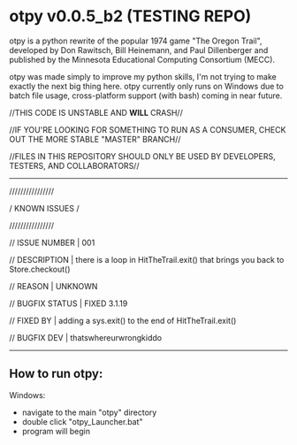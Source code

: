 # otpy v0.0.5_b2 (TESTING REPO)

otpy is a python rewrite of the popular 1974 game "The Oregon Trail",
developed by Don Rawitsch, Bill Heinemann, and Paul Dillenberger and
published by the Minnesota Educational Computing Consortium (MECC).

otpy was made simply to improve my python skills, I'm not trying to
make exactly the next big thing here. otpy currently only runs on Windows due to batch file usage, cross-platform support (with bash) coming in near future.

//THIS CODE IS UNSTABLE AND **WILL** CRASH//

//IF YOU'RE LOOKING FOR SOMETHING TO RUN AS A CONSUMER, CHECK OUT THE MORE STABLE "MASTER" BRANCH//

//FILES IN THIS REPOSITORY SHOULD ONLY BE USED BY DEVELOPERS, TESTERS, AND COLLABORATORS//

---

////////////////

/ KNOWN ISSUES /

////////////////

// ISSUE NUMBER | 001

// DESCRIPTION | there is a loop in HitTheTrail.exit() that
brings you back to Store.checkout()

// REASON | UNKNOWN

// BUGFIX STATUS | FIXED 3.1.19

// FIXED BY | adding a sys.exit() to the end of HitTheTrail.exit()

// BUGFIX DEV | thatswhereurwrongkiddo

---
How to run otpy:
----

Windows:

- navigate to the main "otpy" directory
- double click "otpy_Launcher.bat"
- program will begin
